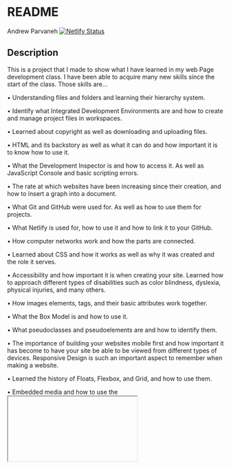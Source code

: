 # README

Andrew Parvaneh
[![Netlify Status](https://api.netlify.com/api/v1/badges/67b4d9c5-932b-4a34-b064-d6d2012a5097/deploy-status)](https://app.netlify.com/sites/about-me-andrewparvaneh/deploys)

## Description

This is a project that I made to show what I have learned in my web Page development class. I have been able to acquire many new skills since the start of the class. Those skills are...

•	Understanding files and folders and learning their hierarchy system.

•	Identify what Integrated Development Environments are and how to create and manage project files in workspaces.

•	Learned about copyright as well as downloading and uploading files.

•	HTML and its backstory as well as what it can do and how important it is to know how to use it. 

•	What the Development Inspector is and how to access it. As well as JavaScript Console and basic scripting errors.

•	The rate at which websites have been increasing since their creation, and how to insert a graph into a document. 

•	What Git and GitHub were used for. As well as how to use them for projects.

•	What Netlify is used for, how to use it and how to link it to your GitHub.

•	How computer networks work and how the parts are connected. 

•	Learned about CSS and how it works as well as why it was created and the role it serves.

•	Accessibility and how important it is when creating your site. Learned how to approach different types of disabilities such as      color blindness, dyslexia, physical injuries, and many others.

•	How images elements, tags, and their basic attributes work together.

•	What the Box Model is and how to use it.

•	What pseudoclasses and pseudoelements are and how to identify them.

•	The importance of building your websites mobile first and how important it has become to have your site be able to be viewed from different types of devices. Responsive Design is such an important aspect to remember when making a website. 

•	Learned the history of Floats, Flexbox, and Grid, and how to use them.

•	Embedded media and how to use the <iframe> <video> and <audio> tags.

•	Codepen what it is and how to use it. 

•	The form and function of interface elements and how to use design documentation as a blueprint to plan ahead. Also learned about the C.R.A.P. principals and how to make use of them.

•	How to use tables to display structured data and how to use forms to build interface elements with code.

•	Transitions and basic transforms and how to make animation from CSS transform properties and CSS transitions.

•	How the major navigation paradigms and mobile navigation paradigms. As well how to make and use a navigation bar.


## Roadmap

I am not finished with my website. I plan on improving it as I continue to learn more and more. Hopefully as I improve my skills, I will be able to make the site fantastic.

## Contributing:

For the time being I am not open to contributions. I want to see what I can improve on before I open it up to others.

## Color Scheme:

For my color scheme I did yellowish colors for the background and purplish colors for the text. The purplish colors didn’t end up working out, so I replaced them with black.  The first color had an RGB of 143, 132, 33 and had a hex code of #8F8421. The next color had an RGB of 255, 241, 113 and a hex code of #FFF171. The final of the yellow colors had an RGB of 219, 205, 72 and a hex code of #DBCD48. The first purple color had an RGB of 46, 19, 143 and a hex code of #2E138F. The other purple color had an RGB of 105, 72, 219 and a hex code of #6948DB.

![Color Scheme](color-scheme.png)